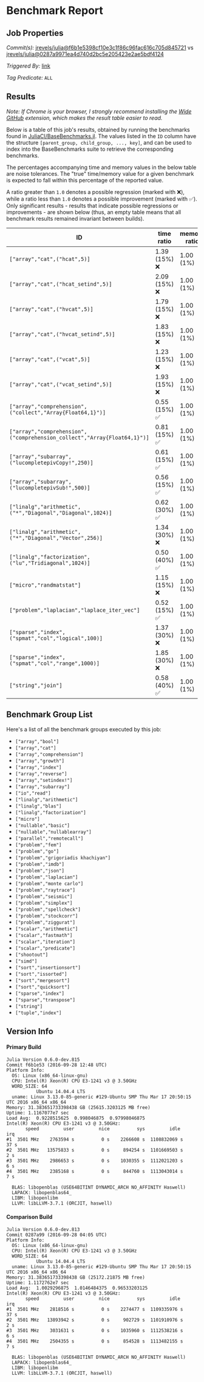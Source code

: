 # Benchmark Report

## Job Properties

*Commit(s):* [jrevels/julia@f6b1e5398cf10e3c1f86c96fac616c705d845721](https://github.com/jrevels/julia/commit/f6b1e5398cf10e3c1f86c96fac616c705d845721) vs [jrevels/julia@0287a9971ea4d740d2bc5e205423e2ae5bdf4124](https://github.com/jrevels/julia/commit/0287a9971ea4d740d2bc5e205423e2ae5bdf4124)

*Triggered By:* [link](https://github.com/jrevels/julia/pull/6#issuecomment-251166387)

*Tag Predicate:* `ALL`

## Results

*Note: If Chrome is your browser, I strongly recommend installing the [Wide GitHub](https://chrome.google.com/webstore/detail/wide-github/kaalofacklcidaampbokdplbklpeldpj?hl=en)
extension, which makes the result table easier to read.*

Below is a table of this job's results, obtained by running the benchmarks found in
[JuliaCI/BaseBenchmarks.jl](https://github.com/JuliaCI/BaseBenchmarks.jl). The values
listed in the `ID` column have the structure `[parent_group, child_group, ..., key]`,
and can be used to index into the BaseBenchmarks suite to retrieve the corresponding
benchmarks.

The percentages accompanying time and memory values in the below table are noise tolerances. The "true"
time/memory value for a given benchmark is expected to fall within this percentage of the reported value.

A ratio greater than `1.0` denotes a possible regression (marked with :x:), while a ratio less
than `1.0` denotes a possible improvement (marked with :white_check_mark:). Only significant results - results
that indicate possible regressions or improvements - are shown below (thus, an empty table means that all
benchmark results remained invariant between builds).

| ID | time ratio | memory ratio |
|----|------------|--------------|
| `["array","cat",("hcat",5)]` | 1.39 (15%) :x: | 1.00 (1%)  |
| `["array","cat",("hcat_setind",5)]` | 2.09 (15%) :x: | 1.00 (1%)  |
| `["array","cat",("hvcat",5)]` | 1.79 (15%) :x: | 1.00 (1%)  |
| `["array","cat",("hvcat_setind",5)]` | 1.83 (15%) :x: | 1.00 (1%)  |
| `["array","cat",("vcat",5)]` | 1.23 (15%) :x: | 1.00 (1%)  |
| `["array","cat",("vcat_setind",5)]` | 1.93 (15%) :x: | 1.00 (1%)  |
| `["array","comprehension",("collect","Array{Float64,1}")]` | 0.55 (15%) :white_check_mark: | 1.00 (1%)  |
| `["array","comprehension",("comprehension_collect","Array{Float64,1}")]` | 0.81 (15%) :white_check_mark: | 1.00 (1%)  |
| `["array","subarray",("lucompletepivCopy!",250)]` | 0.61 (15%) :white_check_mark: | 1.00 (1%)  |
| `["array","subarray",("lucompletepivSub!",500)]` | 0.56 (15%) :white_check_mark: | 1.00 (1%)  |
| `["linalg","arithmetic",("*","Diagonal","Diagonal",1024)]` | 0.62 (30%) :white_check_mark: | 1.00 (1%)  |
| `["linalg","arithmetic",("*","Diagonal","Vector",256)]` | 1.34 (30%) :x: | 1.00 (1%)  |
| `["linalg","factorization",("lu","Tridiagonal",1024)]` | 0.50 (40%) :white_check_mark: | 1.00 (1%)  |
| `["micro","randmatstat"]` | 1.15 (15%) :x: | 1.00 (1%)  |
| `["problem","laplacian","laplace_iter_vec"]` | 0.52 (15%) :white_check_mark: | 1.00 (1%)  |
| `["sparse","index",("spmat","col","logical",100)]` | 1.37 (30%) :x: | 1.00 (1%)  |
| `["sparse","index",("spmat","col","range",1000)]` | 1.85 (30%) :x: | 1.00 (1%)  |
| `["string","join"]` | 0.58 (40%) :white_check_mark: | 1.00 (1%)  |

## Benchmark Group List

Here's a list of all the benchmark groups executed by this job:

- `["array","bool"]`
- `["array","cat"]`
- `["array","comprehension"]`
- `["array","growth"]`
- `["array","index"]`
- `["array","reverse"]`
- `["array","setindex!"]`
- `["array","subarray"]`
- `["io","read"]`
- `["linalg","arithmetic"]`
- `["linalg","blas"]`
- `["linalg","factorization"]`
- `["micro"]`
- `["nullable","basic"]`
- `["nullable","nullablearray"]`
- `["parallel","remotecall"]`
- `["problem","fem"]`
- `["problem","go"]`
- `["problem","grigoriadis khachiyan"]`
- `["problem","imdb"]`
- `["problem","json"]`
- `["problem","laplacian"]`
- `["problem","monte carlo"]`
- `["problem","raytrace"]`
- `["problem","seismic"]`
- `["problem","simplex"]`
- `["problem","spellcheck"]`
- `["problem","stockcorr"]`
- `["problem","ziggurat"]`
- `["scalar","arithmetic"]`
- `["scalar","fastmath"]`
- `["scalar","iteration"]`
- `["scalar","predicate"]`
- `["shootout"]`
- `["simd"]`
- `["sort","insertionsort"]`
- `["sort","issorted"]`
- `["sort","mergesort"]`
- `["sort","quicksort"]`
- `["sparse","index"]`
- `["sparse","transpose"]`
- `["string"]`
- `["tuple","index"]`

## Version Info

#### Primary Build

```
Julia Version 0.6.0-dev.815
Commit f6b1e53 (2016-09-28 12:48 UTC)
Platform Info:
  OS: Linux (x86_64-linux-gnu)
  CPU: Intel(R) Xeon(R) CPU E3-1241 v3 @ 3.50GHz
  WORD_SIZE: 64
           Ubuntu 14.04.4 LTS
  uname: Linux 3.13.0-85-generic #129-Ubuntu SMP Thu Mar 17 20:50:15 UTC 2016 x86_64 x86_64
Memory: 31.383651733398438 GB (25615.3203125 MB free)
Uptime: 1.1167077e7 sec
Load Avg:  0.9228515625  0.998046875  0.97998046875
Intel(R) Xeon(R) CPU E3-1241 v3 @ 3.50GHz: 
       speed         user         nice          sys         idle          irq
#1  3501 MHz    2763594 s          0 s    2266608 s  1108832069 s         37 s
#2  3501 MHz   13575833 s          0 s     894254 s  1101669503 s          2 s
#3  3501 MHz    2986653 s          0 s    1030355 s  1112021203 s          6 s
#4  3501 MHz    2385168 s          0 s     844760 s  1113043014 s          7 s

  BLAS: libopenblas (USE64BITINT DYNAMIC_ARCH NO_AFFINITY Haswell)
  LAPACK: libopenblas64_
  LIBM: libopenlibm
  LLVM: libLLVM-3.7.1 (ORCJIT, haswell)

```

#### Comparison Build

```
Julia Version 0.6.0-dev.813
Commit 0287a99 (2016-09-28 04:05 UTC)
Platform Info:
  OS: Linux (x86_64-linux-gnu)
  CPU: Intel(R) Xeon(R) CPU E3-1241 v3 @ 3.50GHz
  WORD_SIZE: 64
           Ubuntu 14.04.4 LTS
  uname: Linux 3.13.0-85-generic #129-Ubuntu SMP Thu Mar 17 20:50:15 UTC 2016 x86_64 x86_64
Memory: 31.383651733398438 GB (25172.21875 MB free)
Uptime: 1.1172762e7 sec
Load Avg:  1.0029296875  1.0146484375  0.96533203125
Intel(R) Xeon(R) CPU E3-1241 v3 @ 3.50GHz: 
       speed         user         nice          sys         idle          irq
#1  3501 MHz    2818516 s          0 s    2274477 s  1109335976 s         37 s
#2  3501 MHz   13893942 s          0 s     902729 s  1101910976 s          2 s
#3  3501 MHz    3031631 s          0 s    1035960 s  1112538216 s          6 s
#4  3501 MHz    2504355 s          0 s     854528 s  1113482155 s          7 s

  BLAS: libopenblas (USE64BITINT DYNAMIC_ARCH NO_AFFINITY Haswell)
  LAPACK: libopenblas64_
  LIBM: libopenlibm
  LLVM: libLLVM-3.7.1 (ORCJIT, haswell)

```
